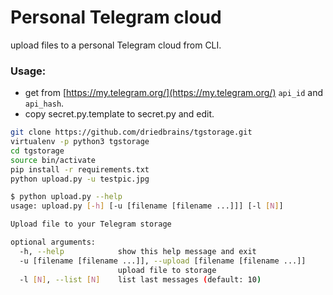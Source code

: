 # Personal Telegram cloud

upload files to a personal Telegram cloud from CLI.

### Usage:

- get from [https://my.telegram.org/](https://my.telegram.org/) ```api_id``` and ```api_hash```.
- copy secret.py.template to secret.py and edit.


```bash
git clone https://github.com/driedbrains/tgstorage.git
virtualenv -p python3 tgstorage
cd tgstorage
source bin/activate
pip install -r requirements.txt
python upload.py -u testpic.jpg
```
```bash
$ python upload.py --help
usage: upload.py [-h] [-u [filename [filename ...]]] [-l [N]]

Upload file to your Telegram storage

optional arguments:
  -h, --help            show this help message and exit
  -u [filename [filename ...]], --upload [filename [filename ...]]
                        upload file to storage
  -l [N], --list [N]    list last messages (default: 10)

```
